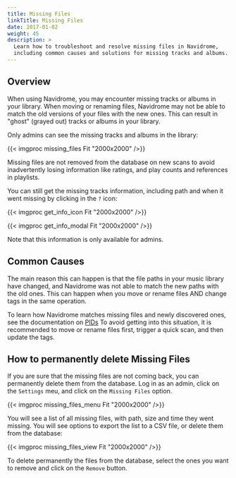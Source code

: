 ```yaml
---
title: Missing Files
linkTitle: Missing Files
date: 2017-01-02
weight: 45
description: >
  Learn how to troubleshoot and resolve missing files in Navidrome, 
  including common causes and solutions for missing tracks and albums.
---
```


## Overview

When using Navidrome, you may encounter missing tracks or albums in your library. When moving or renaming files, 
Navidrome may not be able to match the old versions of your files with the new ones. This can result in "ghost"
(grayed out) tracks or albums in your library. 

Only admins can see the missing tracks and albums in the library:

{{< imgproc missing_files Fit "2000x2000" />}}

Missing files are not removed from the database on new scans to avoid inadvertently losing information like ratings, 
and play counts and references in playlists.

You can still get the missing tracks information, including path and when it went missing by clicking in the `?` icon:

{{< imgproc get_info_icon Fit "2000x2000" />}}

{{< imgproc get_info_modal Fit "2000x2000" />}}

Note that this information is only available for admins.

## Common Causes

The main reason this can happen is that the file paths in your music library have changed, and Navidrome was not able
to match the new paths with the old ones. This can happen when you move or rename files AND change tags in the same
operation.

To learn how Navidrome matches missing files and newly discovered ones, see the documentation on
[PIDs](/docs/usage/pids/#handling-file-moves-and-retagging)
To avoid getting into this situation, it is recommended to move or rename files first, trigger a quick scan,
and then update the tags.

## How to permanently delete Missing Files

If you are sure that the missing files are not coming back, you can permanently delete them from the database.
Log in as an admin, click on the `Settings` meu, and click on the `Missing Files` option. 

{{< imgproc missing_files_menu Fit "2000x2000" />}}

You will see a list of all missing files, with path, size and time they went missing. You will see options to export 
the list to a CSV file, or delete them from the database:

{{< imgproc missing_files_view Fit "2000x2000" />}}

To delete permanently the files from the database, select the ones you want to remove and click on the `Remove` button.

